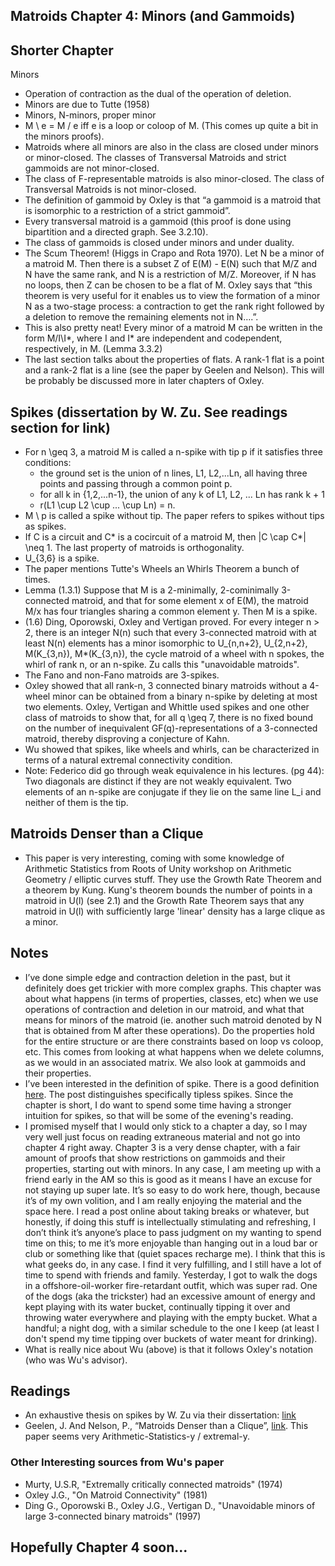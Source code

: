 ## Matroids Chapter 4: Minors (and Gammoids)

## Shorter Chapter
Minors
  - Operation of contraction as the dual of the operation of deletion.
  - Minors are due to Tutte (1958)
  - Minors, N-minors, proper minor
  - M \ e = M / e iff e is a loop or coloop of M. (This comes up quite a bit in the minors proofs).
  - Matroids where all minors are also in the class are closed under minors or minor-closed. The classes of Transversal Matroids and strict gammoids are not minor-closed.
  - The class of F-representable matroids is also minor-closed. The class of Transversal Matroids is not minor-closed.
  - The definition of gammoid by Oxley is that “a gammoid is a matroid that is isomorphic to a restriction of a strict gammoid”.
  - Every transversal matroid is a gammoid (this proof is done using bipartition and a directed graph. See 3.2.10). 
  - The class of gammoids is closed under minors and under duality.
  - The Scum Theorem! (Higgs in Crapo and Rota 1970). Let N be a minor of a matroid M. Then there is a subset Z of E(M) - E(N) such that M/Z and N have the same rank, and N is a restriction of M/Z. Moreover, if N has no loops, then Z can be chosen to be a flat of M. Oxley says that “this theorem is very useful for it enables us to view the formation of a minor N as a two-stage process: a contraction to get the rank right followed by a deletion to remove the remaining elements not in N….”.
  - This is also pretty neat! Every minor of a matroid M can be written in the form M/I\I*, where I and I* are independent and codependent, respectively, in M. (Lemma 3.3.2)
  - The last section talks about the properties of flats. A rank-1 flat is a point and a rank-2 flat is a line (see the paper by Geelen and Nelson). This will be probably be discussed more in later chapters of Oxley.

## Spikes (dissertation by W. Zu. See readings section for link)
- For n \geq 3, a matroid M is called a n-spike with tip p if it satisfies three conditions:
  - the ground set is the union of n lines, L1, L2,...Ln, all having three points and passing through a common point p.
  - for all k in {1,2,...n-1}, the union of any k of L1, L2, ... Ln has rank k + 1
  - r(L1 \cup L2 \cup ... \cup Ln) = n.
- M \ p is called a spike without tip. The paper refers to spikes without tips as spikes.
- If C is a circuit and C* is a cocircuit of a matroid M, then |C \cap C*| \neq 1. The last property of matroids is orthogonality.
- U_{3,6} is a spike.
- The paper mentions Tutte's Wheels an Whirls Theorem a bunch of times.
- Lemma (1.3.1) Suppose that M is a 2-minimally, 2-cominimally 3-connected matroid, and that for some element x of E(M), the matroid M/x has
four triangles sharing a common element y. Then M is a spike.
- (1.6) Ding, Oporowski, Oxley and Vertigan proved. For every integer n > 2, there is an integer N(n) such that every 3-connected matroid with at least N(n) elements has a minor isomorphic to U_{n,n+2}, U_{2,n+2}, M(K_{3,n}), M*(K_{3,n}), the cycle matroid of a wheel with n spokes, the whirl of rank n, or an n-spike. Zu calls this "unavoidable matroids".
- The Fano and non-Fano matroids are 3-spikes.
- Oxley showed that all rank-n, 3 connected binary matroids without a 4-wheel minor can be obtained from a binary n-spike by deleting at most two elements.
Oxley, Vertigan and Whittle used spikes and one other class of matroids to show that, for all q \geq 7, there is no fixed bound on the number of inequivalent GF(q)-representations of a 3-connected matroid, thereby disproving a conjecture of Kahn.
- Wu showed that spikes, like wheels and whirls, can be characterized in terms of a natural extremal connectivity condition.
- Note: Federico did go through weak equivalence in his lectures. (pg 44): Two diagonals are distinct if they are not weakly equivalent. Two elements of an n-spike are conjugate if they lie on the same line L_i and neither of them is the tip.

## Matroids Denser than a Clique
- This paper is very interesting, coming with some knowledge of Arithmetic Statistics from Roots of Unity workshop on Arithmetic Geometry / elliptic curves stuff. They use the Growth Rate Theorem and a theorem by Kung. Kung's theorem bounds the number of points in a matroid in U(l) (see 2.1) and the Growth Rate Theorem says that any matroid in U(l) with sufficiently large 'linear' density has a large clique as a minor. 

## Notes
- I’ve done simple edge and contraction deletion in the past, but it definitely does get trickier with more complex graphs. This chapter was about what happens (in terms of properties, classes, etc) when we use operations of contraction and deletion in our matroid, and what that means for minors of the matroid (ie. another such matroid denoted by N that is obtained from M after these operations). Do the properties hold for the entire structure or are there constraints based on loop vs coloop, etc. This comes from looking at what happens when we delete columns, as we would in an associated matrix. We also look at gammoids and their properties.
- I’ve been interested in the definition of spike. There is a good definition [here](http://matroidunion.org/?p=2394). The post distinguishes specifically tipless spikes. Since the chapter is short, I do want to spend some time having a stronger intuition for spikes, so that will be some of the evening's reading.
- I promised myself that I would only stick to a chapter a day, so I may very well just focus on reading extraneous material and not go into chapter 4 right away. Chapter 3 is a very dense chapter, with a fair amount of proofs that show restrictions on gammoids and their properties, starting out with minors. In any case, I am meeting up with a friend early in the AM so this is good as it means I have an excuse for not staying up super late. It’s so easy to do work here, though, because it’s of my own volition, and I am really enjoying the material and the space here. I read a post online about taking breaks or whatever, but honestly, if doing this stuff is intellectually stimulating and refreshing, I don’t think it’s anyone’s place to pass judgment on my wanting to spend time on this; to me it’s more enjoyable than hanging out in a loud bar or club or something like that (quiet spaces recharge me). 
I think that this is what geeks do, in any case. I find it very fulfilling, and I still have a lot of time to spend with friends and family.
Yesterday, I got to walk the dogs in a offshore-oil-worker fire-retardant outfit, which was super rad. One of the dogs (aka the trickster) had an excessive amount
of energy and kept playing with its water bucket, continually tipping it over and throwing water everywhere and playing with the empty bucket. What a handful; a night dog, with a similar schedule to the one I keep (at least I don't spend my time tipping over buckets of water meant for drinking).
- What is really nice about Wu (above) is that it follows Oxley's notation (who was Wu's advisor).

## Readings
- An exhaustive thesis on spikes by W. Zu via their dissertation: [link](https://digitalcommons.lsu.edu/cgi/viewcontent.cgi?article=7770&context=gradschool_disstheses)
- Geelen, J. And Nelson, P., “Matroids Denser than a Clique”, [link](https://www.math.uwaterloo.ca/~apnelson/supergraphic.pdf). This paper seems very Arithmetic-Statistics-y / extremal-y.

### Other Interesting sources from Wu's paper
- Murty, U.S.R, "Extremally critically connected matroids" (1974)
- Oxley J.G., "On Matroid Connectivity" (1981)
- Ding G., Oporowski B., Oxley J.G., Vertigan D., "Unavoidable minors of large 3-connected binary matroids" (1997)

## Hopefully Chapter 4 soon...
